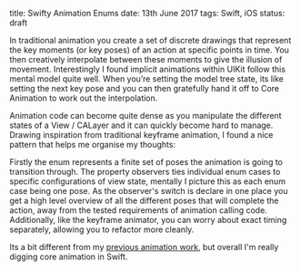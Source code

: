 title: Swifty Animation Enums
date: 13th June 2017
tags: Swift, iOS
status: draft 

In traditional animation you create a set of discrete drawings that represent the key moments (or key poses) of an action at specific points in time. You then creatively interpolate between these moments to give the illusion of movement. Interestingly I found implicit animations within UIKit follow this mental model quite well.
When you’re setting the model tree state, its like setting the next key pose and you can then gratefully hand it off to Core Animation to work out the interpolation.

Animation code can become quite dense as you manipulate the different states of a View / CALayer and it can quickly become hard to manage. Drawing inspiration from traditional keyframe animation, I found a nice pattern that helps me organise my thoughts:

<script src="https://gist.github.com/ash30/87b259001f615d591c1bf85ec09bfa45.js"></script>

Firstly the enum represents a finite set of poses the animation is going to transition through. The property observers ties individual 
enum cases to specific configurations of view state, mentally I picture this as each enum case being one pose.
As the observer's switch is declare in one place you get a high level overview of all the different poses that will complete the action, away from the tested requirements of animation calling code. Additionally, like the keyframe animator, you can worry about exact timing separately, allowing you to refactor more cleanly.

Its a bit different from my [previous animation work](http://www.imdb.com/name/nm6416515/?ref_=ttfc_fc_cr376), but overall I'm really digging core animation in Swift.
